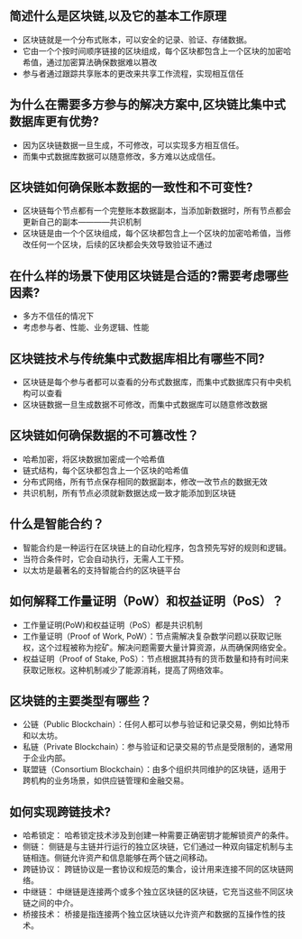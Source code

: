 ## 简述什么是区块链,以及它的基本工作原理
- 区块链就是一个分布式账本，可以安全的记录、验证、存储数据。
- 它由一个个按时间顺序链接的区块组成，每个区块都包含上一个区块的加密哈希值，通过加密算法确保数据难以篡改
- 参与者通过跟踪共享账本的更改来共享工作流程，实现相互信任

## 为什么在需要多方参与的解决方案中,区块链比集中式数据库更有优势?
- 因为区块链数据一旦生成，不可修改，可以实现多方相互信任。
- 而集中式数据库数据可以随意修改，多方难以达成信任。

## 区块链如何确保账本数据的一致性和不可变性?
- 区块链每个节点都有一个完整账本数据副本，当添加新数据时，所有节点都会更新自己的副本————共识机制
- 区块链是由一个个区块组成，每个区块都包含上一个区块的加密哈希值，当修改任何一个区块，后续的区块都会失效导致验证不通过

## 在什么样的场景下使用区块链是合适的?需要考虑哪些因素?
- 多方不信任的情况下
- 考虑参与者、性能、业务逻辑、性能

## 区块链技术与传统集中式数据库相比有哪些不同?
- 区块链是每个参与者都可以查看的分布式数据库，而集中式数据库只有中央机构可以查看
- 区块链数据一旦生成数据不可修改，而集中式数据库可以随意修改数据

## 区块链如何确保数据的不可篡改性？
- 哈希加密，将区块数据加密成一个哈希值
- 链式结构，每个区块都包含上一个区块的哈希值
- 分布式网络，所有节点保存相同的数据副本，修改一改节点的数据无效
- 共识机制，所有节点必须就新数据达成一致才能添加到区块链

## 什么是智能合约？
- 智能合约是一种运行在区块链上的自动化程序，包含预先写好的规则和逻辑。
- 当符合条件时，它会自动执行，无需人工干预。
- 以太坊是最著名的支持智能合约的区块链平台

## 如何解释工作量证明（PoW）和权益证明（PoS）？
- 工作量证明(PoW)和权益证明（PoS）都是共识机制
- 工作量证明（Proof of Work, PoW）：节点需解决复杂数学问题以获取记账权，这个过程被称为挖矿。解决问题需要大量计算资源，从而确保网络安全。
- 权益证明（Proof of Stake, PoS）：节点根据其持有的货币数量和持有时间来获取记账权。这种机制减少了能源消耗，提高了网络效率。

## 区块链的主要类型有哪些？
- 公链（Public Blockchain）：任何人都可以参与验证和记录交易，例如比特币和以太坊。
- 私链（Private Blockchain）：参与验证和记录交易的节点是受限制的，通常用于企业内部。
- 联盟链（Consortium Blockchain）：由多个组织共同维护的区块链，适用于跨机构的业务场景，如供应链管理和金融交易。

## 如何实现跨链技术?
- 哈希锁定： 哈希锁定技术涉及到创建一种需要正确密钥才能解锁资产的条件。
- 侧链： 侧链是与主链并行运行的独立区块链，它们通过一种双向锚定机制与主链相连。侧链允许资产和信息能够在两个链之间移动。
- 跨链协议： 跨链协议是一套协议和规范的集合，设计用来连接不同的区块链网络。
- 中继链： 中继链是连接两个或多个独立区块链的区块链，它充当这些不同区块链之间的中介。
- 桥接技术： 桥接是指连接两个独立区块链以允许资产和数据的互操作性的技术。


















